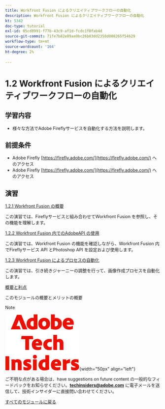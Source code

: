```yaml
---
title: Workfront Fusion によるクリエイティブワークフローの自動化
description: Workfront Fusion によるクリエイティブワークフローの自動化
kt: 5342
doc-type: tutorial
exl-id: 05cd8991-f77b-43c9-af1d-fcdc1f0fab4d
source-git-commit: 71fe7b82e09aa9bc26b03dd2358d008265f54629
workflow-type: tm+mt
source-wordcount: '164'
ht-degree: 2%

---
```


# 1.2 Workfront Fusion によるクリエイティブワークフローの自動化

## 学習内容

- 様々な方法でAdobe Fireflyサービスを自動化する方法を説明します。

## 前提条件

- Adobe Firefly [https://firefly.adobe.com/](https://firefly.adobe.com/) へのアクセス
- Adobe Firefly [https://firefly.adobe.com/](https://firefly.adobe.com/) へのアクセス

## 演習

[1.2.1 Workfront Fusion の概要](./ex1.md)

この演習では、Fireflyサービスと組み合わせてWorkfront Fusion を参照し、その機能を理解します。

[1.2.2 Workfront Fusion 内でのAdobeAPI の使用](./ex2.md)

この演習では、Workfront Fusion の機能を確認しながら、Workfront Fusion 内でFireflyサービス API とPhotoshop API を設定および使用します。

[1.2.3 Workfront Fusion によるプロセスの自動化](./ex3.md)

この演習では、引き続きジャーニーの調整を行って、画像作成プロセスを自動化します。

[概要と利点](./summary.md)

このモジュールの概要とメリットの概要

>[!NOTE]
>
>![ 技術インサイダー ](./../../../assets/images/techinsiders.png){width="50px" align="left"}
>
>ご不明な点がある場合は、have suggestions on future content の一般的なフィードバックをお知らせください。**techinsiders@adobe.com** に電子メールを送信して、技術インサイダーに直接問い合わせてください。

[すべてのモジュールに戻る](../../../overview.md)

